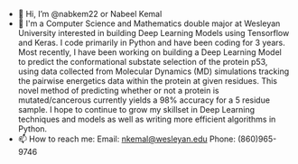 - 👋 Hi, I’m @nabkem22 or Nabeel Kemal
- 👀 I'm a Computer Science and Mathematics double major at Wesleyan University interested in building Deep Learning Models using Tensorflow and Keras. I code 
primarily in Python and have been coding for 3 years. Most recently, I have been working on building a Deep Learning Model to predict the conformational
substate selection of the protein p53, using data collected from Molecular Dynamics (MD) simulations tracking the pairwise energetics data within the protein at
given residues. This novel method of predicting whether or not a protein is mutated/cancerous currently yields a 98% accuracy for a 5 residue sample. I hope to
continue to grow my skillset in Deep Learning techniques and models as well as writing more efficient algorithms in Python.
- 📫 How to reach me:
Email: nkemal@wesleyan.edu
Phone: (860)965-9746
